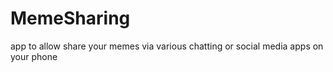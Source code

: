 # MemeSharing
app to allow share your memes via various chatting or social media apps on your phone
